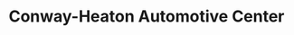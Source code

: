 ---
title: "Conway-Heaton Automotive Center"
url: /bardstown/conway-heaton-automotive-center/
shop: car
---